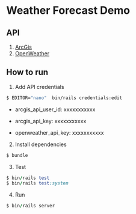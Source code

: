 # Weather Forecast Demo

## API
1. [ArcGis](https://developers.arcgis.com/)
2. [OpenWeather](https://home.openweathermap.org/api_keys)

## How to run
1. Add API credentials
```sh
$ EDITOR="nano"  bin/rails credentials:edit
```
* arcgis_api_user_id: xxxxxxxxxxx

* arcgis_api_key: xxxxxxxxxxx

* openweather_api_key: xxxxxxxxxxx
2. Install dependencies
```ruby
$ bundle
```
3. Test
```ruby
$ bin/rails test
$ bin/rails test:system
```
4. Run
```ruby
$ bin/rails server
```

